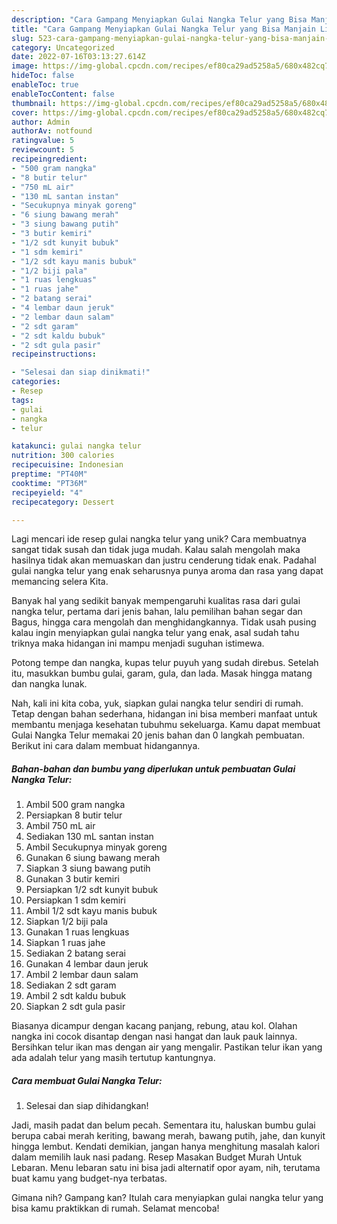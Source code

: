 ```yaml
---
description: "Cara Gampang Menyiapkan Gulai Nangka Telur yang Bisa Manjain Lidah"
title: "Cara Gampang Menyiapkan Gulai Nangka Telur yang Bisa Manjain Lidah"
slug: 523-cara-gampang-menyiapkan-gulai-nangka-telur-yang-bisa-manjain-lidah
category: Uncategorized
date: 2022-07-16T03:13:27.614Z
image: https://img-global.cpcdn.com/recipes/ef80ca29ad5258a5/680x482cq70/gulai-nangka-telur-foto-resep-utama.jpg
hideToc: false
enableToc: true
enableTocContent: false
thumbnail: https://img-global.cpcdn.com/recipes/ef80ca29ad5258a5/680x482cq70/gulai-nangka-telur-foto-resep-utama.jpg
cover: https://img-global.cpcdn.com/recipes/ef80ca29ad5258a5/680x482cq70/gulai-nangka-telur-foto-resep-utama.jpg
author: Admin
authorAv: notfound
ratingvalue: 5
reviewcount: 5
recipeingredient:
- "500 gram nangka"
- "8 butir telur"
- "750 mL air"
- "130 mL santan instan"
- "Secukupnya minyak goreng"
- "6 siung bawang merah"
- "3 siung bawang putih"
- "3 butir kemiri"
- "1/2 sdt kunyit bubuk"
- "1 sdm kemiri"
- "1/2 sdt kayu manis bubuk"
- "1/2 biji pala"
- "1 ruas lengkuas"
- "1 ruas jahe"
- "2 batang serai"
- "4 lembar daun jeruk"
- "2 lembar daun salam"
- "2 sdt garam"
- "2 sdt kaldu bubuk"
- "2 sdt gula pasir"
recipeinstructions:

- "Selesai dan siap dinikmati!"
categories:
- Resep
tags:
- gulai
- nangka
- telur

katakunci: gulai nangka telur 
nutrition: 300 calories
recipecuisine: Indonesian
preptime: "PT40M"
cooktime: "PT36M"
recipeyield: "4"
recipecategory: Dessert

---
```





Lagi mencari ide resep gulai nangka telur yang unik? Cara membuatnya sangat tidak susah dan tidak juga mudah. Kalau salah mengolah maka hasilnya tidak akan memuaskan dan justru cenderung tidak enak. Padahal gulai nangka telur yang enak seharusnya punya aroma dan rasa yang dapat memancing selera Kita.





Banyak hal yang sedikit banyak mempengaruhi kualitas rasa dari gulai nangka telur, pertama dari jenis bahan, lalu pemilihan bahan segar dan Bagus, hingga cara mengolah dan menghidangkannya. Tidak usah pusing kalau ingin menyiapkan gulai nangka telur yang enak,      asal sudah tahu triknya maka hidangan ini mampu menjadi suguhan istimewa.














Potong tempe dan nangka, kupas telur puyuh yang sudah direbus. Setelah itu, masukkan bumbu gulai, garam, gula, dan lada. Masak hingga matang dan nangka lunak.






Nah, kali ini kita coba, yuk, siapkan gulai nangka telur sendiri di rumah. Tetap dengan bahan sederhana, hidangan ini bisa memberi manfaat untuk membantu menjaga kesehatan tubuhmu sekeluarga. Kamu dapat membuat Gulai Nangka Telur memakai 20 jenis bahan dan 0 langkah pembuatan. Berikut ini cara dalam membuat hidangannya.

<!--inarticleads1-->

##### Bahan-bahan dan bumbu yang diperlukan untuk pembuatan Gulai Nangka Telur:

1. Ambil 500 gram nangka
1. Persiapkan 8 butir telur
1. Ambil 750 mL air
1. Sediakan 130 mL santan instan
1. Ambil Secukupnya minyak goreng
1. Gunakan 6 siung bawang merah
1. Siapkan 3 siung bawang putih
1. Gunakan 3 butir kemiri
1. Persiapkan 1/2 sdt kunyit bubuk
1. Persiapkan 1 sdm kemiri
1. Ambil 1/2 sdt kayu manis bubuk
1. Siapkan 1/2 biji pala
1. Gunakan 1 ruas lengkuas
1. Siapkan 1 ruas jahe
1. Sediakan 2 batang serai
1. Gunakan 4 lembar daun jeruk
1. Ambil 2 lembar daun salam
1. Sediakan 2 sdt garam
1. Ambil 2 sdt kaldu bubuk
1. Siapkan 2 sdt gula pasir


Biasanya dicampur dengan kacang panjang, rebung, atau kol. Olahan nangka ini cocok disantap dengan nasi hangat dan lauk pauk lainnya. Bersihkan telur ikan mas dengan air yang mengalir. Pastikan telur ikan yang ada adalah telur yang masih tertutup kantungnya. 

<!--inarticleads2-->

##### Cara membuat Gulai Nangka Telur:


1. Selesai dan siap dihidangkan!

Jadi, masih padat dan belum pecah. Sementara itu, haluskan bumbu gulai berupa cabai merah keriting, bawang merah, bawang putih, jahe, dan kunyit hingga lembut. Kendati demikian, jangan hanya menghitung masalah kalori dalam memilih lauk nasi padang. Resep Masakan Budget Murah Untuk Lebaran. Menu lebaran satu ini bisa jadi alternatif opor ayam, nih, terutama buat kamu yang budget-nya terbatas. 

Gimana nih? Gampang kan? Itulah cara menyiapkan gulai nangka telur yang bisa kamu praktikkan di rumah. Selamat mencoba!
